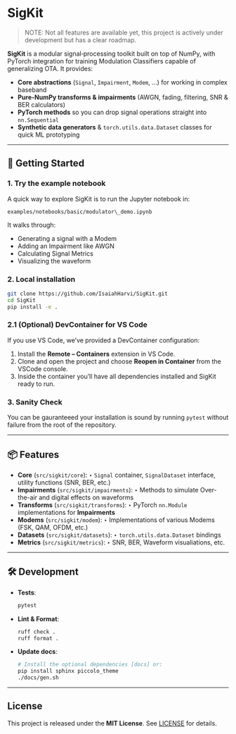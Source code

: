 # SigKit

> NOTE: Not all features are available yet, this project is actively under development but has a clear roadmap.

**SigKit** is a modular signal‐processing toolkit built on top of NumPy, with PyTorch integration for training Modulation Classifiers capable of generalizing OTA. It provides:

- **Core abstractions** (`Signal`, `Impairment`, `Modem`, …) for working in complex baseband
- **Pure-NumPy transforms & impairments** (AWGN, fading, filtering, SNR & BER calculators)
- **PyTorch methods** so you can drop signal operations straight into `nn.Sequential`
- **Synthetic data generators** & `torch.utils.data.Dataset` classes for quick ML prototyping

---

## 🚀 Getting Started

### 1. Try the example notebook
A quick way to explore SigKit is to run the Jupyter notebook in:
```
examples/notebooks/basic/modulator\_demo.ipynb
```

It walks through:
- Generating a signal with a Modem
- Adding an Impairment like AWGN
- Calculating Signal Metrics
- Visualizing the waveform

### 2. Local installation

```bash
git clone https://github.com/IsaiahHarvi/SigKit.git
cd SigKit
pip install -e .
```

### 2.1 (Optional) DevContainer for VS Code

If you use VS Code, we’ve provided a DevContainer configuration:

1. Install the **Remote – Containers** extension in VS Code.
2. Clone and open the project and choose **Reopen in Container** from the VSCode console.
3. Inside the container you’ll have all dependencies installed and SigKit ready to run.

### 3. Sanity Check
You can be gauranteeed your installation is sound by running `pytest` without failure from the root of the repository.

---

## 📦 Features

* **Core** (`src/sigkit/core`):
  ‣ `Signal` container, `SignalDataset` interface, utility functions (SNR, BER, etc.)
* **Impairments** (`src/sigkit/impairments`):
  ‣ Methods to simulate Over-the-air and digital effects on waveforms
* **Transforms** (`src/sigkit/transforms`):
  ‣ PyTorch `nn.Module` implementations for **Impairments**
* **Modems** (`src/sigkit/modem`):
  ‣ Implementations of various Modems (FSK, QAM, OFDM, etc.)
* **Datasets** (`src/sigkit/datasets`):
  ‣ `torch.utils.data.Dataset` bindings
* **Metrics** (`src/sigkit/metrics`):
  ‣ SNR, BER, Waveform visualiations, etc.

---

## 🛠️ Development

* **Tests**:

  ```bash
  pytest
  ```
* **Lint & Format**:

  ```bash
  ruff check .
  ruff format .
  ```
* **Update docs**:

  ```bash
  # Install the optional dependencies [docs] or:
  pip install sphinx piccolo_theme
  ./docs/gen.sh
  ```
---

## License

This project is released under the **MIT License**. See [LICENSE](LICENSE) for details.
